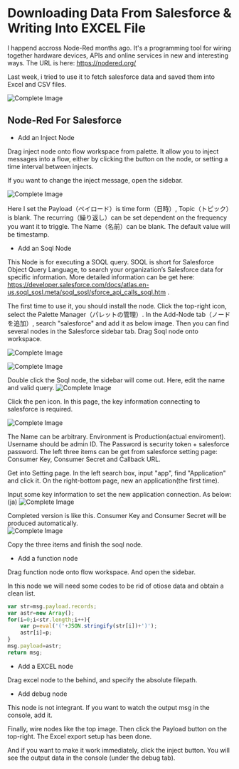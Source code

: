 
# Downloading Data From Salesforce & Writing Into EXCEL File 

I happend accross Node-Red months ago. It's a programming tool for wiring together hardware devices, APIs and online services in new and interesting ways. 
The URL is here: https://nodered.org/

Last week, i tried to use it to fetch salesforce data and saved them into Excel and CSV files.

![Complete Image](/img/b6NDwE.png)

## Node-Red For Salesforce

* Add an Inject Node

Drag inject node onto flow workspace from palette. It allow you to inject messages into a flow, either by clicking the button on the node, or setting a time interval between injects.

If you want to change the inject message, open the sidebar. 

![Complete Image](/img/KXlvz4.png)

Here I set the Payload（ペイロード）is time form（日時）, Topic（トピック）is blank. The recurring（繰り返し）can be set dependent on the frequency you want it to triggle. The Name（名前）can be blank. The default value will be timestamp.

* Add an Soql Node

This Node is for executing a SOQL query. SOQL is short for Salesforce Object Query Language, to search your organization’s Salesforce data for specific information. More detailed information can be get here: https://developer.salesforce.com/docs/atlas.en-us.soql_sosl.meta/soql_sosl/sforce_api_calls_soql.htm .

The first time to use it, you should install the node. Click the top-right icon, select the Palette Manager（パレットの管理）. In the Add-Node tab（ノードを追加）, search "salesforce" and add it as below image. Then you can find several nodes in the Salesforce sidebar tab. Drag Soql node onto workspace. 

![Complete Image](/img/njL2qR.png)

![Complete Image](/img/j6swxV.png)

Double click the Soql node, the sidebar will come out. Here, edit the name and valid query. 
![Complete Image](/img/LuZTpn.png)

Click the pen icon. In this page, the key information connecting to salesforce is required.

![Complete Image](/img/EdsgKk.png)

The Name can be arbitrary. Environment is Production(actual enviroment). Username should be admin ID. The Password is security token + salesforce password. The left three items can be get from salesforce setting page: Consumer Key, Consumer Secret and Callback URL.

Get into Setting page. In the left search box, input "app", find "Application" and click it. On the right-bottom page, new an application(the first time). 

Input some key information to set the new application connection. As below:(ja)
![Complete Image](/img/Xq4kaW.png)

Completed version is like this. Consumer Key and Consumer Secret will be produced automatically.   
![Complete Image](/img/RiNCQT.png)

Copy the three items and finish the soql node.

* Add a function node

Drag function node onto flow workspace. And open the sidebar.

In this node we will need some codes to be rid of otiose data and obtain a clean list.

```javascript
var str=msg.payload.records;
var astr=new Array();
for(i=0;i<str.length;i++){
    var p=eval('('+JSON.stringify(str[i])+')');
    astr[i]=p;
}
msg.payload=astr;
return msg;
```

* Add a EXCEL node

Drag excel node to the behind, and specify the absolute filepath.

* Add debug node

This node is not integrant. If you want to watch the output msg in the console, add it. 

Finally, wire nodes like the top image. Then click the Payload button on the top-right. The Excel export setup has been done.

And if you want to make it work immediately, click the inject button. You will see the output data in the console (under the debug tab).



